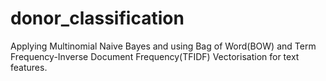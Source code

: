 # donor_classification
Applying Multinomial Naive Bayes and using Bag of Word(BOW) and Term Frequency-Inverse Document Frequency(TFIDF) Vectorisation for text features.
